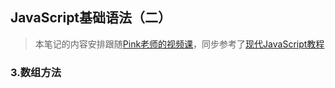 ## JavaScript基础语法（二）

> 本笔记的内容安排跟随[Pink老师的视频课](https://www.bilibili.com/video/BV1Sy4y1C7ha?p=97&spm_id_from=pageDriver)，同步参考了[现代JavaScript教程](https://zh.javascript.info/)

### 3.数组方法

